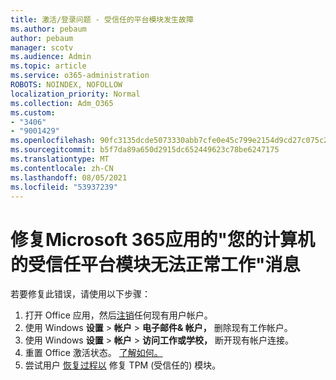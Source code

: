 ```yaml
---
title: 激活/登录问题 - 受信任的平台模块发生故障
ms.author: pebaum
author: pebaum
manager: scotv
ms.audience: Admin
ms.topic: article
ms.service: o365-administration
ROBOTS: NOINDEX, NOFOLLOW
localization_priority: Normal
ms.collection: Adm_O365
ms.custom:
- "3406"
- "9001429"
ms.openlocfilehash: 90fc3135dcde5073330abb7cfe0e45c799e2154d9cd27c075c2c9ac89c18a641
ms.sourcegitcommit: b5f7da89a650d2915dc652449623c78be6247175
ms.translationtype: MT
ms.contentlocale: zh-CN
ms.lasthandoff: 08/05/2021
ms.locfileid: "53937239"
---
```

# <a name="fixing-the-microsoft-365-apps-your-computers-trusted-platform-module-is-not-functioning-properly-message"></a>修复Microsoft 365应用的"您的计算机的受信任平台模块无法正常工作"消息

若要修复此错误，请使用以下步骤：

1. 打开 Office 应用，然后[注销](https://support.office.com/article/5a20dc11-47e9-4b6f-945d-478cb6d92071)任何现有用户帐户。   
2. 使用 Windows **设置**  >  **帐户**  >  **电子邮件& 帐户，** 删除现有工作帐户。 
3. 使用 Windows **设置**  >  **帐户**  >  **访问工作或学校，** 断开现有帐户连接。 
4. 重置 Office 激活状态。 [了解如何。](https://docs.microsoft.com/office365/troubleshoot/activation/reset-office-365-proplus-activation-state
)
5. 尝试用户 [恢复过程以](https://docs.microsoft.com/office365/troubleshoot/administration/connection-issue-when-sign-in-office-2016#symptom-2) 修复 TPM (受信任的) 模块。